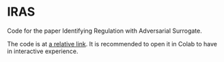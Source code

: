 # IRAS
Code for the paper Identifying Regulation with Adversarial Surrogate.

The code is at [a relative link](IRAS.ipynb). It is recommended to open it in Colab to have in interactive experience.
